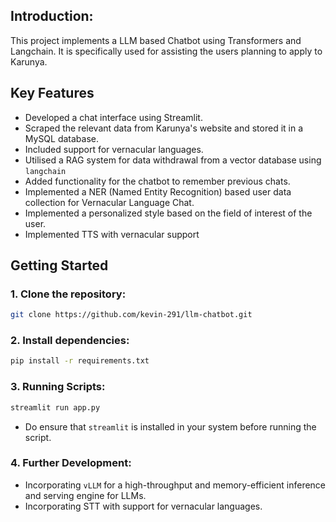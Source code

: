## Introduction:

This project implements a LLM based Chatbot using Transformers and Langchain. It is specifically used for assisting the users planning to apply to Karunya.

## Key Features

- Developed a chat interface using Streamlit.
- Scraped the relevant data from Karunya's website and stored it in a MySQL database.
- Included support for vernacular languages.
- Utilised a RAG system for data withdrawal from a vector database using `langchain`
- Added functionality for the chatbot to remember previous chats.
- Implemented a NER (Named Entity Recognition) based user data collection for Vernacular Language Chat.
- Implemented a personalized style based on the field of interest of the user.
- Implemented TTS with vernacular support

## Getting Started

### 1. Clone the repository:

```bash
git clone https://github.com/kevin-291/llm-chatbot.git
```

### 2. Install dependencies:

```bash
pip install -r requirements.txt
```

### 3. Running Scripts:

```bash
streamlit run app.py
```
- Do ensure that `streamlit` is installed in your system before running the script.

### 4. Further Development:

- Incorporating `vLLM` for a high-throughput and memory-efficient inference and serving engine for LLMs.
- Incorporating STT with support for vernacular languages.

